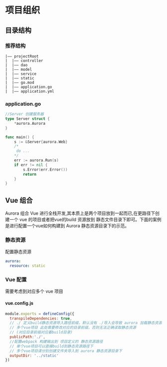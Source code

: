 # 项目组织

## 目录结构

### 推荐结构
```text
|—— projectRoot
|  |—— controller
|  |—— dao
|  |—— model
|  |—— service
|  |—— static
|  |—— go.mod
|  |—— application.go
|  |—— application.yml
```
### application.go
```go
//Server 创建服务器
type Server struct {
	*aurora.Aurora
}

func main() {
	s := &Server{aurora.Web}
	/*
	 do ...
	*/
	err := aurora.Run(s)
	if err != nil {
		s.Error(err.Error())
		return
	}
}
```

## Vue 组合
Aurora 组合 Vue 进行全栈开发,其本质上是两个项目放到一起而已,在更路径下创建一个 vue 的项目或者把vue的build
资源放到 静态文件目录下即可。下面的案例是进行配置一个vue如何构建到 Aurora 静态资源目录下的示范。
### 静态资源
配置静态资源
```yaml
aurora:
  resource: static
```
### Vue 配置
需要考虑到对应多个 vue 项目
#### vue.config.js
```js
module.exports = defineConfig({
  transpileDependencies: true,
  // ./ 定义build静态资源导入路径前缀，默认没有 ./导入会导致 aurora 加载静态资源失败
  // 多个vue项目 此处需要修改对应的目录前缀，否则无法正确读取静态资源
  // (对应目录前缀对应着build目录)
  publicPath:'./',
  //配置webpack 构建输出到 项目定义的 静态资源路径
  // 单个vue项目可以直接build到静态资源路径下
  // 多个vue项目请分别创建文件夹导入到 aurora 静态资源目录下
  outputDir: '../static'
})
```